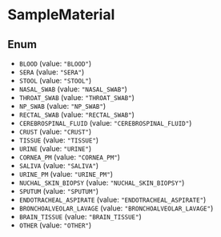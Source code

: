 # SampleMaterial

## Enum

* `BLOOD` (value: `"BLOOD"`)
* `SERA` (value: `"SERA"`)
* `STOOL` (value: `"STOOL"`)
* `NASAL_SWAB` (value: `"NASAL_SWAB"`)
* `THROAT_SWAB` (value: `"THROAT_SWAB"`)
* `NP_SWAB` (value: `"NP_SWAB"`)
* `RECTAL_SWAB` (value: `"RECTAL_SWAB"`)
* `CEREBROSPINAL_FLUID` (value: `"CEREBROSPINAL_FLUID"`)
* `CRUST` (value: `"CRUST"`)
* `TISSUE` (value: `"TISSUE"`)
* `URINE` (value: `"URINE"`)
* `CORNEA_PM` (value: `"CORNEA_PM"`)
* `SALIVA` (value: `"SALIVA"`)
* `URINE_PM` (value: `"URINE_PM"`)
* `NUCHAL_SKIN_BIOPSY` (value: `"NUCHAL_SKIN_BIOPSY"`)
* `SPUTUM` (value: `"SPUTUM"`)
* `ENDOTRACHEAL_ASPIRATE` (value: `"ENDOTRACHEAL_ASPIRATE"`)
* `BRONCHOALVEOLAR_LAVAGE` (value: `"BRONCHOALVEOLAR_LAVAGE"`)
* `BRAIN_TISSUE` (value: `"BRAIN_TISSUE"`)
* `OTHER` (value: `"OTHER"`)
